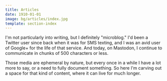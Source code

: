 ```yaml
---
title: Articles
date: 1910-01-01
image: bg/articles/index.jpg
template: section-index
---
```


I'm not particularly into writing, but I definitely "microblog."  I'd been a Twitter user since back when it was for SMS texting, and I was an avid user of Google+ for the life of that service.  And today, on Mastodon, I continue to communicate in chunks of 500 characters or less.

Those media are ephemeral by nature, but every once in a while I have a lot more to say, or a need to fully document something.  So here I'm carving out a space for that kind of content, where it can live for much longer.
